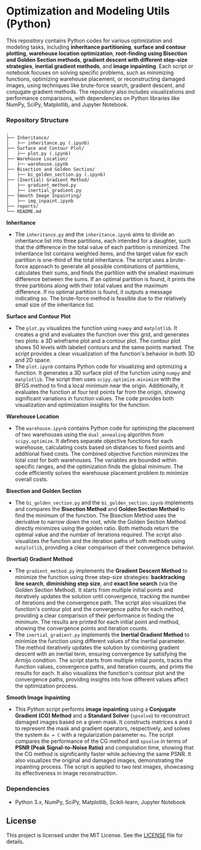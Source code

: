 # Optimization and Modeling Utils (Python)

This repository contains Python codes for various optimization and modeling tasks, 
including **inheritance partitioning**, **surface and contour plotting**, **warehouse location optimization**, 
**root-finding using Bisection and Golden Section methods**, **gradient descent with different step-size strategies**, 
**inertial gradient methods**, and **image inpainting**. 
Each script or notebook focuses on solving specific problems, such as minimizing functions, 
optimizing warehouse placement, or reconstructing damaged images, using techniques like brute-force search, 
gradient descent, and conjugate gradient methods. 
The repository also includes visualizations and performance comparisons, with dependencies on 
Python libraries like NumPy, SciPy, Matplotlib, and Jupyter Notebook. 

### Repository Structure
```
.
├── Inheritance/
│   ├── inheritance.py (.ipynb)
├── Surface and Contour Plot/
│   ├── plot.py (.ipynb)
├── Warehouse Location/
│   ├── warehouse.ipynb
├── Bisection and Golden Section/
│   ├── bi_golden_section.py (.ipynb)
├── (Inertial) Gradient Method/
│   ├── gradient_method.py 
│   ├── inertial_gradient.py
├── Smooth Image Inpainting/
│   ├── img_inpaint.ipynb
├── reports/
└── README.md
```


**Inheritance**
- The `inheritance.py` and the `inheritance.ipynb` aims to divide an inheritance list into three partitions, each intended for a daughter, 
such that the difference in the total value of each partition is minimized. 
The inheritance list contains weighted items, and the target value for each partition is one-third of the total inheritance. 
The script uses a brute-force approach to generate all possible combinations of partitions, calculates their sums, 
and finds the partition with the smallest maximum difference between the sums. 
If an optimal partition is found, it prints the three partitions along with their total values and the maximum difference. 
If no optimal partition is found, it outputs a message indicating so. 
The brute-force method is feasible due to the relatively small size of the inheritance list.

**Surface and Contour Plot**
- The `plot.py`  visualizes the function using `numpy` and `matplotlib`.
It creates a grid and evaluates the function over this grid, and generates two plots:
a 3D wireframe plot and a contour plot. 
The contour plot shows 50 levels with labeled contours and the same points marked. 
The script provides a clear visualization of the function's behavior in both 3D and 2D space.
- The `plot.ipynb` contains Python code for visualizing and optimizing a function. 
It generates a 3D surface plot of the function using `numpy` and `matplotlib`.
The script then uses `scipy.optimize.minimize` with the BFGS method to find a local minimum near the origin.
Additionally, it evaluates the function at four test points far from the origin, 
showing significant variations in function values. 
The code provides both visualization and optimization insights for the function.

**Warehouse Location**
- The `warehouse.ipynb` contains Python code for optimizing the placement of two warehouses 
using the `dual_annealing` algorithm from `scipy.optimize`. 
It defines separate objective functions for each warehouse, 
calculating costs based on distances to fixed points and additional fixed costs. 
The combined objective function minimizes the total cost for both warehouses. 
The variables are bounded within specific ranges, and the optimization finds the global minimum. 
The code efficiently solves the warehouse placement problem to minimize overall costs.

**Bisection and Golden Section**
- The `bi_golden_section.py` and the `bi_golden_section.ipynb` implements and compares 
the **Bisection Method** and **Golden Section Method** to find the minimum of the function.
The Bisection Method uses the derivative to narrow down the root, 
while the Golden Section Method directly minimizes using the golden ratio.
Both methods return the optimal value and the number of iterations required. 
The script also visualizes the function and the iteration paths of both methods using `matplotlib`, 
providing a clear comparison of their convergence behavior.

**(Inertial) Gradient Method**
- The `gradient_method.py` implements the **Gradient Descent Method** to minimize the function 
using three step-size strategies: **backtracking line search**, **diminishing step size**,
and **exact line search** (via the Golden Section Method). 
It starts from multiple initial points and iteratively updates the solution until convergence, 
tracking the number of iterations and the convergence path. 
The script also visualizes the function's contour plot and the convergence paths for each method, 
providing a clear comparison of their performance in finding the minimum. 
The results are printed for each initial point and method, showing the convergence points and iteration counts.
- The `inertial_gradient.py` implements the **Inertial Gradient Method** to minimize the function
using different values of the inertial parameter. 
The method iteratively updates the solution by combining gradient descent with an inertial term, 
ensuring convergence by satisfying the Armijo condition. The script starts from multiple initial points, 
tracks the function values, convergence paths, and iteration counts, and prints the results for each.
It also visualizes the function's contour plot and the convergence paths, 
providing insights into how different values affect the optimization process.

**Smooth Image Inpainting**
- This Python script performs **image inpainting** using a **Conjugate Gradient (CG) Method** 
and a **Standard Solver** (`spsolve`) to reconstruct damaged images based on a given mask. 
It constructs matrices `A` and `D` to represent the mask and gradient operators, respectively, 
and solves the system `Bx = C` with a regularization parameter `mu`. 
The script compares the performance of the CG method and `spsolve` in terms of **PSNR (Peak Signal-to-Noise Ratio)** 
and computation time, showing that the CG method is significantly faster while achieving the same PSNR.
It also visualizes the original and damaged images, demonstrating the inpainting process. 
The script is applied to two test images, showcasing its effectiveness in image reconstruction.


### Dependencies

- Python 3.x, NumPy, SciPy, Matplotlib, Scikit-learn, Jupyter Notebook

## License

This project is licensed under the MIT License. See the [LICENSE](LICENSE) file for details.
